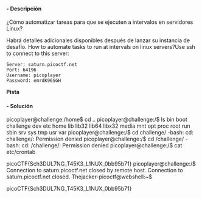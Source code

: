 #### - **Descripción** 
¿Cómo automatizar tareas para que se ejecuten a intervalos en servidores Linux?

Habrá detalles adicionales disponibles después de lanzar su instancia de desafío.
How to automate tasks to run at intervals on linux servers?Use ssh to connect to this server:

```
Server: saturn.picoctf.net
Port: 64196
Username: picoplayer 
Password: emrdK96SGH
```

**Pista**

#### - **Solución** 
picoplayer@challenge:/home$ cd ..
picoplayer@challenge:/$ ls
bin  boot  challenge  dev  etc  home  lib  lib32  lib64  libx32  media  mnt  opt  proc  root  run  sbin  srv  sys  tmp  usr  var
picoplayer@challenge:/$ cd challenge/
-bash: cd: challenge/: Permission denied
picoplayer@challenge:/$ cd /challenge/
-bash: cd: /challenge/: Permission denied
picoplayer@challenge:/$ cat etc/crontab 

picoCTF{Sch3DUL7NG_T45K3_L1NUX_0bb95b71}
picoplayer@challenge:/$ Connection to saturn.picoctf.net closed by remote host.
Connection to saturn.picoctf.net closed.
Thejacker-picoctf@webshell:~$ 

picoCTF{Sch3DUL7NG_T45K3_L1NUX_0bb95b71}